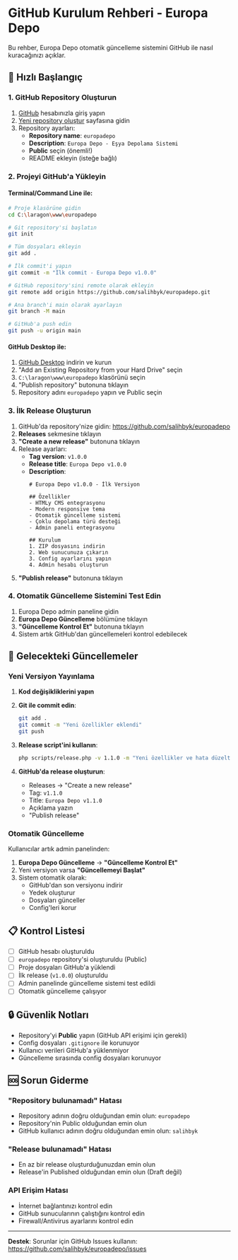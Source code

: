 # GitHub Kurulum Rehberi - Europa Depo

Bu rehber, Europa Depo otomatik güncelleme sistemini GitHub ile nasıl kuracağınızı açıklar.

## 🚀 Hızlı Başlangıç

### 1. GitHub Repository Oluşturun

1. [GitHub](https://github.com) hesabınızla giriş yapın
2. [Yeni repository oluştur](https://github.com/new) sayfasına gidin
3. Repository ayarları:
   - **Repository name**: `europadepo`
   - **Description**: `Europa Depo - Eşya Depolama Sistemi`
   - **Public** seçin (önemli!)
   - README ekleyin (isteğe bağlı)

### 2. Projeyi GitHub'a Yükleyin

#### Terminal/Command Line ile:
```bash
# Proje klasörüne gidin
cd C:\laragon\www\europadepo

# Git repository'si başlatın
git init

# Tüm dosyaları ekleyin
git add .

# İlk commit'i yapın
git commit -m "İlk commit - Europa Depo v1.0.0"

# GitHub repository'sini remote olarak ekleyin
git remote add origin https://github.com/salihbyk/europadepo.git

# Ana branch'i main olarak ayarlayın
git branch -M main

# GitHub'a push edin
git push -u origin main
```

#### GitHub Desktop ile:
1. [GitHub Desktop](https://desktop.github.com/) indirin ve kurun
2. "Add an Existing Repository from your Hard Drive" seçin
3. `C:\laragon\www\europadepo` klasörünü seçin
4. "Publish repository" butonuna tıklayın
5. Repository adını `europadepo` yapın ve Public seçin

### 3. İlk Release Oluşturun

1. GitHub'da repository'nize gidin: https://github.com/salihbyk/europadepo
2. **Releases** sekmesine tıklayın
3. **"Create a new release"** butonuna tıklayın
4. Release ayarları:
   - **Tag version**: `v1.0.0`
   - **Release title**: `Europa Depo v1.0.0`
   - **Description**:
     ```
     # Europa Depo v1.0.0 - İlk Versiyon

     ## Özellikler
     - HTMLy CMS entegrasyonu
     - Modern responsive tema
     - Otomatik güncelleme sistemi
     - Çoklu depolama türü desteği
     - Admin paneli entegrasyonu

     ## Kurulum
     1. ZIP dosyasını indirin
     2. Web sunucunuza çıkarın
     3. Config ayarlarını yapın
     4. Admin hesabı oluşturun
     ```
5. **"Publish release"** butonuna tıklayın

### 4. Otomatik Güncelleme Sistemini Test Edin

1. Europa Depo admin paneline gidin
2. **Europa Depo Güncelleme** bölümüne tıklayın
3. **"Güncelleme Kontrol Et"** butonuna tıklayın
4. Sistem artık GitHub'dan güncellemeleri kontrol edebilecek

## 🔧 Gelecekteki Güncellemeler

### Yeni Versiyon Yayınlama

1. **Kod değişikliklerini yapın**
2. **Git ile commit edin**:
   ```bash
   git add .
   git commit -m "Yeni özellikler eklendi"
   git push
   ```

3. **Release script'ini kullanın**:
   ```bash
   php scripts/release.php -v 1.1.0 -m "Yeni özellikler ve hata düzeltmeleri"
   ```

4. **GitHub'da release oluşturun**:
   - Releases → "Create a new release"
   - Tag: `v1.1.0`
   - Title: `Europa Depo v1.1.0`
   - Açıklama yazın
   - "Publish release"

### Otomatik Güncelleme

Kullanıcılar artık admin panelinden:
1. **Europa Depo Güncelleme** → **"Güncelleme Kontrol Et"**
2. Yeni versiyon varsa **"Güncellemeyi Başlat"**
3. Sistem otomatik olarak:
   - GitHub'dan son versiyonu indirir
   - Yedek oluşturur
   - Dosyaları günceller
   - Config'leri korur

## 📋 Kontrol Listesi

- [ ] GitHub hesabı oluşturuldu
- [ ] `europadepo` repository'si oluşturuldu (Public)
- [ ] Proje dosyaları GitHub'a yüklendi
- [ ] İlk release (`v1.0.0`) oluşturuldu
- [ ] Admin panelinde güncelleme sistemi test edildi
- [ ] Otomatik güncelleme çalışıyor

## 🔒 Güvenlik Notları

- Repository'yi **Public** yapın (GitHub API erişimi için gerekli)
- Config dosyaları `.gitignore` ile korunuyor
- Kullanıcı verileri GitHub'a yüklenmiyor
- Güncelleme sırasında config dosyaları korunuyor

## 🆘 Sorun Giderme

### "Repository bulunamadı" Hatası
- Repository adının doğru olduğundan emin olun: `europadepo`
- Repository'nin Public olduğundan emin olun
- GitHub kullanıcı adının doğru olduğundan emin olun: `salihbyk`

### "Release bulunamadı" Hatası
- En az bir release oluşturduğunuzdan emin olun
- Release'in Published olduğundan emin olun (Draft değil)

### API Erişim Hatası
- İnternet bağlantınızı kontrol edin
- GitHub sunucularının çalıştığını kontrol edin
- Firewall/Antivirus ayarlarını kontrol edin

---

**Destek**: Sorunlar için GitHub Issues kullanın: https://github.com/salihbyk/europadepo/issues
